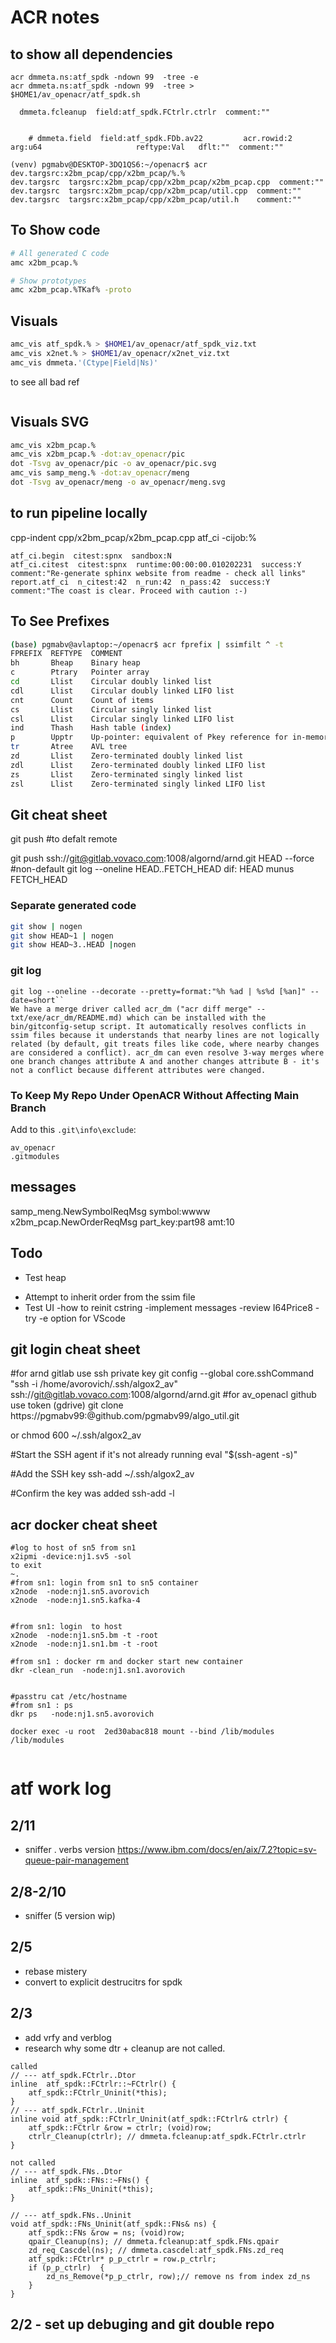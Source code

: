 
# ACR notes

## to show all dependencies
```
acr dmmeta.ns:atf_spdk -ndown 99  -tree -e
acr dmmeta.ns:atf_spdk -ndown 99  -tree > $HOME1/av_openacr/atf_spdk.sh

  dmmeta.fcleanup  field:atf_spdk.FCtrlr.ctrlr  comment:""


    # dmmeta.field  field:atf_spdk.FDb.av22         acr.rowid:2       arg:u64                     reftype:Val   dflt:""  comment:""

(venv) pgmabv@DESKTOP-3DQ1QS6:~/openacr$ acr dev.targsrc:x2bm_pcap/cpp/x2bm_pcap/%.%
dev.targsrc  targsrc:x2bm_pcap/cpp/x2bm_pcap/x2bm_pcap.cpp  comment:""
dev.targsrc  targsrc:x2bm_pcap/cpp/x2bm_pcap/util.cpp  comment:""
dev.targsrc  targsrc:x2bm_pcap/cpp/x2bm_pcap/util.h    comment:""
```

## To Show code

```bash
# All generated C code
amc x2bm_pcap.%

# Show prototypes
amc x2bm_pcap.%TKaf% -proto

```

## Visuals

```bash
amc_vis atf_spdk.% > $HOME1/av_openacr/atf_spdk_viz.txt
amc_vis x2net.% > $HOME1/av_openacr/x2net_viz.txt
amc_vis dmmeta.'(Ctype|Field|Ns)'
```
to see all bad ref
``` acr -check %
```

## Visuals SVG

```bash
amc_vis x2bm_pcap.% 
amc_vis x2bm_pcap.% -dot:av_openacr/pic
dot -Tsvg av_openacr/pic -o av_openacr/pic.svg
amc_vis samp_meng.% -dot:av_openacr/meng
dot -Tsvg av_openacr/meng -o av_openacr/meng.svg
```
## to run pipeline locally 

cpp-indent cpp/x2bm_pcap/x2bm_pcap.cpp
atf_ci -cijob:%

```
atf_ci.begin  citest:spnx  sandbox:N
atf_ci.citest  citest:spnx  runtime:00:00:00.010202231  success:Y  comment:"Re-generate sphinx website from readme - check all links"
report.atf_ci  n_citest:42  n_run:42  n_pass:42  success:Y  comment:"The coast is clear. Proceed with caution :-)
```

## To See Prefixes

```bash
(base) pgmabv@avlaptop:~/openacr$ acr fprefix | ssimfilt ^ -t
FPREFIX  REFTYPE  COMMENT
bh       Bheap    Binary heap
c        Ptrary   Pointer array
cd       Llist    Circular doubly linked list
cdl      Llist    Circular doubly linked LIFO list
cnt      Count    Count of items
cs       Llist    Circular singly linked list
csl      Llist    Circular singly linked LIFO list
ind      Thash    Hash table (index)
p        Upptr    Up-pointer: equivalent of Pkey reference for in-memory model
tr       Atree    AVL tree
zd       Llist    Zero-terminated doubly linked list
zdl      Llist    Zero-terminated doubly linked LIFO list
zs       Llist    Zero-terminated singly linked list
zsl      Llist    Zero-terminated singly linked LIFO list
```

## Git cheat sheet

git push   #to defalt remote

git push ssh://git@gitlab.vovaco.com:1008/algornd/arnd.git HEAD  --force  #non-default 
git log --oneline HEAD..FETCH_HEAD    dif:  HEAD munus FETCH_HEAD


### Separate generated code

```bash
git show | nogen
git show HEAD~1 | nogen
git show HEAD~3..HEAD |nogen
```
### git log

```
git log --oneline --decorate --pretty=format:"%h %ad | %s%d [%an]" --date=short``
We have a merge driver called acr_dm ("acr diff merge" -- txt/exe/acr_dm/README.md) which can be installed with the bin/gitconfig-setup script. It automatically resolves conflicts in ssim files because it understands that nearby lines are not logically related (by default, git treats files like code, where nearby changes are considered a conflict). acr_dm can even resolve 3-way merges where one branch changes attribute A and another changes attribute B - it's not a conflict because different attributes were changed.

```

### To Keep My Repo Under OpenACR Without Affecting Main Branch

Add to this `.git\info\exclude`:

```
av_openacr
.gitmodules
```

## messages
samp_meng.NewSymbolReqMsg symbol:wwww
x2bm_pcap.NewOrderReqMsg part_key:part98  amt:10

## Todo

+ Test heap
- Attempt to inherit order from the ssim file
- Test UI
-how to reinit cstring
-implement messages
-review I64Price8
-try -e option for VScode


## git login cheat sheet

#for arnd gitlab use ssh private key
git config --global core.sshCommand "ssh -i /home/avorovich/.ssh/algox2_av"
ssh://git@gitlab.vovaco.com:1008/algornd/arnd.git
#for av_openacl github use token (gdrive) 
git clone https://pgmabv99:<avtoken4>@github.com/pgmabv99/algo_util.git


or 
chmod 600 ~/.ssh/algox2_av

#Start the SSH agent if it's not already running
eval "$(ssh-agent -s)"

#Add the SSH key
ssh-add ~/.ssh/algox2_av

#Confirm the key was added
ssh-add -l

## acr docker cheat sheet
```
#log to host of sn5 from sn1
x2ipmi -device:nj1.sv5 -sol
to exit
~.
#from sn1: login from sn1 to sn5 container
x2node  -node:nj1.sn5.avorovich 
x2node  -node:nj1.sn5.kafka-4 


#from sn1: login  to host 
x2node  -node:nj1.sn5.bm -t -root
x2node  -node:nj1.sn1.bm -t -root

#from sn1 : docker rm and docker start new container
dkr -clean_run  -node:nj1.sn1.avorovich 


#passtru cat /etc/hostname
#from sn1 : ps 
dkr ps   -node:nj1.sn5.avorovich 

docker exec -u root  2ed30abac818 mount --bind /lib/modules /lib/modules


```



# atf work log
## 2/11
- sniffer . verbs version
https://www.ibm.com/docs/en/aix/7.2?topic=sv-queue-pair-management
## 2/8-2/10
- sniffer (5 version wip)
## 2/5
- rebase mistery
- convert to explicit destrucitrs for spdk
## 2/3 
- add vrfy and verblog
- research why some dtr + cleanup are not called. 
```
called
// --- atf_spdk.FCtrlr..Dtor
inline  atf_spdk::FCtrlr::~FCtrlr() {
    atf_spdk::FCtrlr_Uninit(*this);
}
// --- atf_spdk.FCtrlr..Uninit
inline void atf_spdk::FCtrlr_Uninit(atf_spdk::FCtrlr& ctrlr) {
    atf_spdk::FCtrlr &row = ctrlr; (void)row;
    ctrlr_Cleanup(ctrlr); // dmmeta.fcleanup:atf_spdk.FCtrlr.ctrlr
}

not called
// --- atf_spdk.FNs..Dtor
inline  atf_spdk::FNs::~FNs() {
    atf_spdk::FNs_Uninit(*this);
}

// --- atf_spdk.FNs..Uninit
void atf_spdk::FNs_Uninit(atf_spdk::FNs& ns) {
    atf_spdk::FNs &row = ns; (void)row;
    qpair_Cleanup(ns); // dmmeta.fcleanup:atf_spdk.FNs.qpair
    zd_req_Cascdel(ns); // dmmeta.cascdel:atf_spdk.FNs.zd_req
    atf_spdk::FCtrlr* p_p_ctrlr = row.p_ctrlr;
    if (p_p_ctrlr)  {
        zd_ns_Remove(*p_p_ctrlr, row);// remove ns from index zd_ns
    }
}
```

## 2/2  - set up debuging  and git double repo



